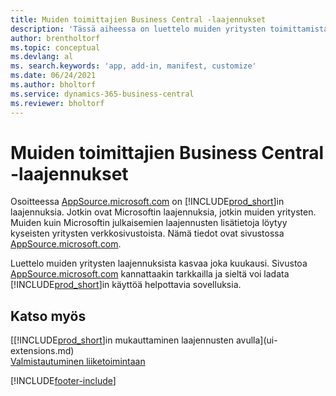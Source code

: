 ```yaml
---
title: Muiden toimittajien Business Central -laajennukset
description: 'Tässä aiheessa on luettelo muiden yritysten toimittamista sovelluksista ja laajennuksista, joilla voi mukauttaa Business Central -sovellusta.'
author: brentholtorf
ms.topic: conceptual
ms.devlang: al
ms. search.keywords: 'app, add-in, manifest, customize'
ms.date: 06/24/2021
ms.author: bholtorf
ms.service: dynamics-365-business-central
ms.reviewer: bholtorf
---
```

# Muiden toimittajien Business Central -laajennukset

Osoitteessa [AppSource.microsoft.com](https://appsource.microsoft.com/) on [!INCLUDE[prod_short](includes/prod_short.md)]in laajennuksia. Jotkin ovat Microsoftin laajennuksia, jotkin muiden yritysten. Muiden kuin Microsoftin julkaisemien laajennusten lisätietoja löytyy kyseisten yritysten verkkosivustoista. Nämä tiedot ovat sivustossa [AppSource.microsoft.com](https://go.microsoft.com/fwlink/?linkid=2081646).  

Luettelo muiden yritysten laajennuksista kasvaa joka kuukausi. Sivustoa [AppSource.microsoft.com](https://go.microsoft.com/fwlink/?linkid=2081646) kannattaakin tarkkailla ja sieltä voi ladata [!INCLUDE[prod_short](includes/prod_short.md)]in käyttöä helpottavia sovelluksia.  

## Katso myös

[[!INCLUDE[prod_short](includes/prod_short.md)]in mukauttaminen laajennusten avulla](ui-extensions.md)  
[Valmistautuminen liiketoimintaan](ui-get-ready-business.md)  


[!INCLUDE[footer-include](includes/footer-banner.md)]
